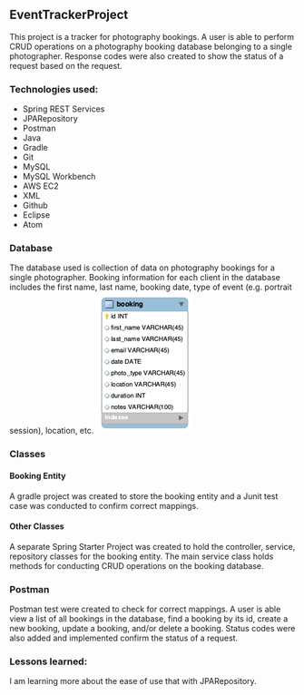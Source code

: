 ## EventTrackerProject

This project is a tracker for photography bookings. A user is able to perform CRUD operations on a photography booking database belonging to a single photographer. Response codes were also created to show the status of a request based on the request.

### Technologies used:
* Spring REST Services
* JPARepository
* Postman
* Java
* Gradle
* Git
* MySQL
* MySQL Workbench
* AWS EC2
* XML
* Github
* Eclipse
* Atom

### Database
The database used is collection of data on photography bookings for a single photographer. Booking information for each client  in the database includes the first name, last name, booking date, type of event (e.g. portrait session), location, etc.
![GitHub Logo](DB/bookingsdb.png)

### Classes
#### Booking Entity
A gradle project was created to store the booking entity and a Junit test case was conducted to confirm correct mappings.

#### Other Classes
A separate Spring Starter Project was created to hold the controller, service, repository classes for the booking entity.  The main service class holds methods for conducting CRUD operations on the booking database.


### Postman
Postman test were created to check for correct mappings. A user is able view a list of all bookings in the database, find a booking by its id, create a new booking, update a booking, and/or delete a booking. Status codes were also added and implemented confirm the status of a request.

### Lessons learned:
I am learning more about the ease of use that with JPARepository.
